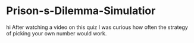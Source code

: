 # Prison-s-Dilemma-Simulatior
hi
After watching a video on this quiz I was curious how often the strategy of picking your own number would work.
